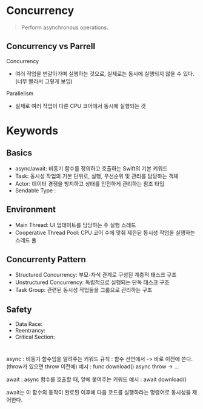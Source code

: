 # Concurrency
> Perform asynchronous operations.

## Concurrency vs Parrell 

Concurrency
- 여러 작업을 번갈아가며 실행하는 것으로, 실제로는 동시에 실행되지 않을 수 있다. (너무 빨라서 그렇게 보임)

Parallelism
- 실제로 여러 작업이 다른 CPU 코어에서 동시에 실행되는 것

# Keywords

## Basics
- async/await: 비동기 함수를 정의하고 호출하는 Swift의 기본 키워드
- Task: 동시성 작업의 기본 단위로, 실행, 우선순위 및 관리를 담당하는 객체
- Actor: 데이터 경쟁을 방지하고 상태를 안전하게 관리하는 참조 타입
- Sendable Type :

## Environment
- Main Thread: UI 업데이트를 담당하는 주 실행 스레드
- Cooperative Thread Pool: CPU 코어 수에 맞춰 제한된 동시성 작업을 실행하는 스레드 풀

## Concurrenty Pattern
- Structured Concurrency: 부모-자식 관계로 구성된 계층적 태스크 구조
- Unstructured Concurrency: 독립적으로 실행되는 단독 태스크 구조
- Task Group: 관련된 동시성 작업들을 그룹으로 관리하는 구조

## Safety
- Data Race: 
- Reentrancy: 
- Critical Section: 

# 

async : 비동기 함수임을 알려주는 키워드
규칙 : 함수 선언에서 -> 바로 이전에 쓴다. (throw가 있으면 throw 이전에)
예시 : func download() async throw -> ...

await : async 함수를 호출할 때, 앞에 붙여주는 키워드
예시 : await download() 

await는 이 함수의 동작이 완료된 이후에 다음 코드를 실행하라는 명령어로 동시성을 제어한다.